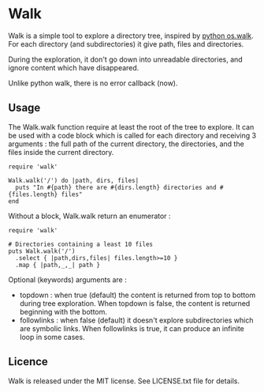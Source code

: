 # Walk

Walk is a simple tool to explore a directory tree, inspired by [python os.walk][1]. For each directory (and subdirectories) it give path, files and directories.

During the exploration, it don't go down into unreadable directories, and ignore content which have disappeared.

Unlike python walk, there is no error callback (now).

## Usage

The Walk.walk function require at least the root of the tree to explore. It can be used with a code block which is called for each directory and receiving 3 arguments : the full path of the current directory, the directories, and the files inside the current directory.

    require 'walk'
     
    Walk.walk('/') do |path, dirs, files|
      puts "In #{path} there are #{dirs.length} directories and #{files.length} files"
    end

Without a block, Walk.walk return an enumerator :

    require 'walk'
    
    # Directories containing a least 10 files
    puts Walk.walk('/')
      .select { |path,dirs,files| files.length>=10 }
      .map { |path,_,_| path }

Optional (keywords) arguments are :

 - topdown : when true (default) the content is returned from top to bottom during tree exploration. When topdown is false, the content is returned beginning with the bottom.
 - followlinks : when false (default) it doesn't explore subdirectories which are symbolic links. When followlinks is true, it can produce an infinite loop in some cases.

## Licence

Walk is released under the MIT license. See LICENSE.txt file for details.

  [1]: http://docs.python.org/3.3/library/os.html#os.walk
